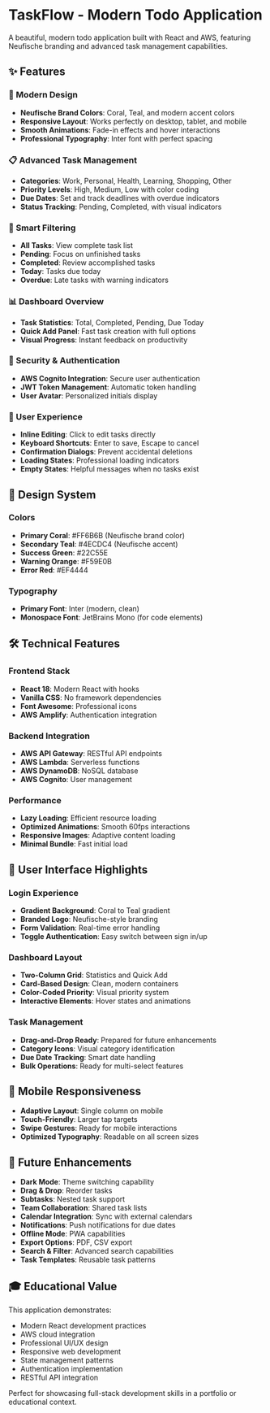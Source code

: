 # TaskFlow - Modern Todo Application

A beautiful, modern todo application built with React and AWS, featuring Neufische branding and advanced task management capabilities.

## ✨ Features

### 🎨 Modern Design
- **Neufische Brand Colors**: Coral, Teal, and modern accent colors
- **Responsive Layout**: Works perfectly on desktop, tablet, and mobile
- **Smooth Animations**: Fade-in effects and hover interactions
- **Professional Typography**: Inter font with perfect spacing

### 📋 Advanced Task Management
- **Categories**: Work, Personal, Health, Learning, Shopping, Other
- **Priority Levels**: High, Medium, Low with color coding
- **Due Dates**: Set and track deadlines with overdue indicators
- **Status Tracking**: Pending, Completed, with visual indicators

### 🎯 Smart Filtering
- **All Tasks**: View complete task list
- **Pending**: Focus on unfinished tasks
- **Completed**: Review accomplished tasks
- **Today**: Tasks due today
- **Overdue**: Late tasks with warning indicators

### 📊 Dashboard Overview
- **Task Statistics**: Total, Completed, Pending, Due Today
- **Quick Add Panel**: Fast task creation with full options
- **Visual Progress**: Instant feedback on productivity

### 🔐 Security & Authentication
- **AWS Cognito Integration**: Secure user authentication
- **JWT Token Management**: Automatic token handling
- **User Avatar**: Personalized initials display

### 🚀 User Experience
- **Inline Editing**: Click to edit tasks directly
- **Keyboard Shortcuts**: Enter to save, Escape to cancel
- **Confirmation Dialogs**: Prevent accidental deletions
- **Loading States**: Professional loading indicators
- **Empty States**: Helpful messages when no tasks exist

## 🎨 Design System

### Colors
- **Primary Coral**: #FF6B6B (Neufische brand color)
- **Secondary Teal**: #4ECDC4 (Neufische accent)
- **Success Green**: #22C55E
- **Warning Orange**: #F59E0B
- **Error Red**: #EF4444

### Typography
- **Primary Font**: Inter (modern, clean)
- **Monospace Font**: JetBrains Mono (for code elements)

## 🛠️ Technical Features

### Frontend Stack
- **React 18**: Modern React with hooks
- **Vanilla CSS**: No framework dependencies
- **Font Awesome**: Professional icons
- **AWS Amplify**: Authentication integration

### Backend Integration
- **AWS API Gateway**: RESTful API endpoints
- **AWS Lambda**: Serverless functions
- **AWS DynamoDB**: NoSQL database
- **AWS Cognito**: User management

### Performance
- **Lazy Loading**: Efficient resource loading
- **Optimized Animations**: Smooth 60fps interactions
- **Responsive Images**: Adaptive content loading
- **Minimal Bundle**: Fast initial load

## 🌟 User Interface Highlights

### Login Experience
- **Gradient Background**: Coral to Teal gradient
- **Branded Logo**: Neufische-style branding
- **Form Validation**: Real-time error handling
- **Toggle Authentication**: Easy switch between sign in/up

### Dashboard Layout
- **Two-Column Grid**: Statistics and Quick Add
- **Card-Based Design**: Clean, modern containers
- **Color-Coded Priority**: Visual priority system
- **Interactive Elements**: Hover states and animations

### Task Management
- **Drag-and-Drop Ready**: Prepared for future enhancements
- **Category Icons**: Visual category identification
- **Due Date Tracking**: Smart date handling
- **Bulk Operations**: Ready for multi-select features

## 📱 Mobile Responsiveness

- **Adaptive Layout**: Single column on mobile
- **Touch-Friendly**: Larger tap targets
- **Swipe Gestures**: Ready for mobile interactions
- **Optimized Typography**: Readable on all screen sizes

## 🔮 Future Enhancements

- **Dark Mode**: Theme switching capability
- **Drag & Drop**: Reorder tasks
- **Subtasks**: Nested task support
- **Team Collaboration**: Shared task lists
- **Calendar Integration**: Sync with external calendars
- **Notifications**: Push notifications for due dates
- **Offline Mode**: PWA capabilities
- **Export Options**: PDF, CSV export
- **Search & Filter**: Advanced search capabilities
- **Task Templates**: Reusable task patterns

## 🎓 Educational Value

This application demonstrates:
- Modern React development practices
- AWS cloud integration
- Professional UI/UX design
- Responsive web development
- State management patterns
- Authentication implementation
- RESTful API integration

Perfect for showcasing full-stack development skills in a portfolio or educational context.